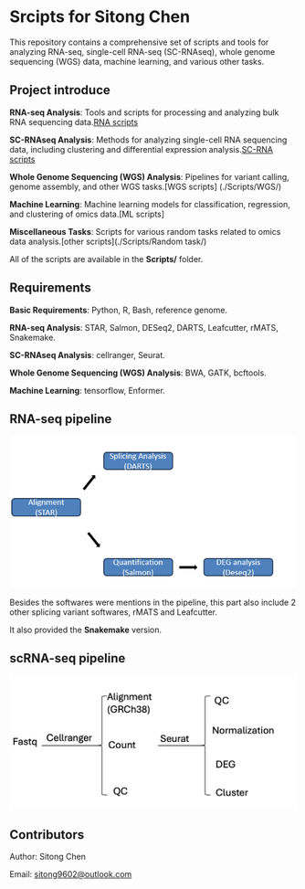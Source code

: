 # Srcipts for Sitong Chen
This repository contains a comprehensive set of scripts and tools for analyzing RNA-seq, single-cell RNA-seq (SC-RNAseq), whole genome sequencing (WGS) data, machine learning, and various other tasks.


## Project introduce

**RNA-seq Analysis**: Tools and scripts for processing and analyzing bulk RNA sequencing data.[RNA scripts](./Scripts/RNA-seq/)

**SC-RNAseq Analysis**: Methods for analyzing single-cell RNA sequencing data, including clustering and differential expression analysis.[SC-RNA scripts](./Scripts/SC-RNA/)

**Whole Genome Sequencing (WGS) Analysis**: Pipelines for variant calling, genome assembly, and other WGS tasks.[WGS scripts] (./Scripts/WGS/)

**Machine Learning**: Machine learning models for classification, regression, and clustering of omics data.[ML scripts]

**Miscellaneous Tasks**: Scripts for various random tasks related to omics data analysis.[other scripts](./Scripts/Random task/)

All of the scripts are available in the **Scripts/** folder. 


## Requirements 

**Basic Requirements**: Python, R, Bash, reference genome. 

**RNA-seq Analysis**: STAR, Salmon, DESeq2, DARTS, Leafcutter, rMATS, Snakemake. 

**SC-RNAseq Analysis**: cellranger, Seurat.

**Whole Genome Sequencing (WGS) Analysis**: BWA, GATK, bcftools.

**Machine Learning**: tensorflow, Enformer. 


## RNA-seq pipeline
![example output](RNA-pipeline.png)


Besides the softwares were mentions in the pipeline, this part also include 2 other splicing variant softwares, rMATS and Leafcutter. 

It also provided the **Snakemake** version. 

## scRNA-seq pipeline

![example output](scRNA-seq.png)

## Contributors
Author: Sitong Chen

Email: sitong9602@outlook.com





